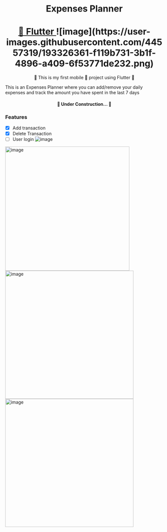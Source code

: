 <h1 align="center">Expenses Planner</h1>

<h1 align="center">
    <a href="https://flutter.dev/">🔗 Flutter </a>
	![image](https://user-images.githubusercontent.com/44557319/193326361-f119b731-3b1f-4896-a409-6f53771de232.png)

</h1>

<p align="center">🚀 This is my first mobile 📱 project using Flutter 🚀 </p>

<p alingn="center"> This is an Expenses Planner where you can add/remove your daily expenses and track the amount you have spent in the last 7 days </p>

<h4 align="center"> 
	🚧  Under Construction...  🚧
</h4>

### Features

- [x] Add transaction
- [x] Delete Transaction
- [ ] User login
![image](https://user-images.githubusercontent.com/44557319/193326380-3b5160b9-31fb-4cc5-9e70-8f10eb75879d.png)

<img width="396" alt="image" src="https://user-images.githubusercontent.com/44557319/193203738-47479308-5634-4dff-ad30-f44da3175903.png">
<img width="409" alt="image" src="https://user-images.githubusercontent.com/44557319/193203943-91756b46-00fd-4d5e-9463-eb4ea256b155.png">
<img width="409" alt="image" src="https://user-images.githubusercontent.com/44557319/193204393-707c4998-743e-43d4-880b-0f2332eee47f.png">
